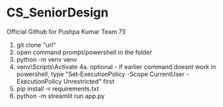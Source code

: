 # CS_SeniorDesign
Official Github for Pushpa Kumar Team 73

1. git clone "url"
2. open command prompt/powershell in the folder
3. python -m venv venv
4. venv\Scripts\Activate
4a. optional - if earlier command doesnt work in powershell, type "Set-ExecutionPolicy -Scope CurrentUser -ExecutionPolicy Unrestricted" first
5. pip install -r requirements.txt
6. python -m streamlit run app.py
